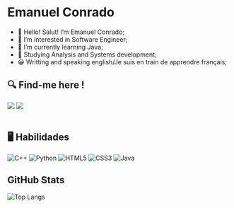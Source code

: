 # Emanuel Conrado
- 👋 Hello! Salut! I’m Emanuel Conrado;
- 👀 I’m interested in Software Engineer;
- 🌱 I’m currently learning Java;
- 📖 Studying Analysis and Systems development;
- 😀 Writting and speaking english/Je suis en train de apprendre français;

## 🔍 Find-me here !

<div> 
  <a href = "mailto:econradodev@gmail.com"><img src="https://img.shields.io/badge/-Gmail-%23333?style=for-the-badge&logo=gmail&logoColor=white" target="_blank"></a>
  <a href="https://www.linkedin.com/in/econradodev/" target="_blank"><img src="https://img.shields.io/badge/-LinkedIn-%230077B5?style=for-the-badge&logo=linkedin&logoColor=white" target="_blank"></a> 
 </div>
 
<br>

 ## 🖥️ Habilidades
![C++](https://img.shields.io/badge/C%2B%2B-444?style=for-the-badge&logo=c%2B%2B&logoColor=00599C)
![Python](https://img.shields.io/badge/Python-444?style=for-the-badge&logo=python)
![HTML5](https://img.shields.io/badge/HTML5-444?style=for-the-badge&logo=html5)
![CSS3](https://img.shields.io/badge/CSS3-444?style=for-the-badge&logo=css3&logoColor=264CE4)
![Java](https://img.shields.io/badge/Java-000?style=for-the-badge&logo=java)

## GitHub Stats
![Top Langs](https://github-readme-stats-git-masterrstaa-rickstaa.vercel.app/api/top-langs/?username=econradodev&layout=compact&bg_color=333&border_color=30A3DC&title_color=E94D5F&text_color=FFF)
